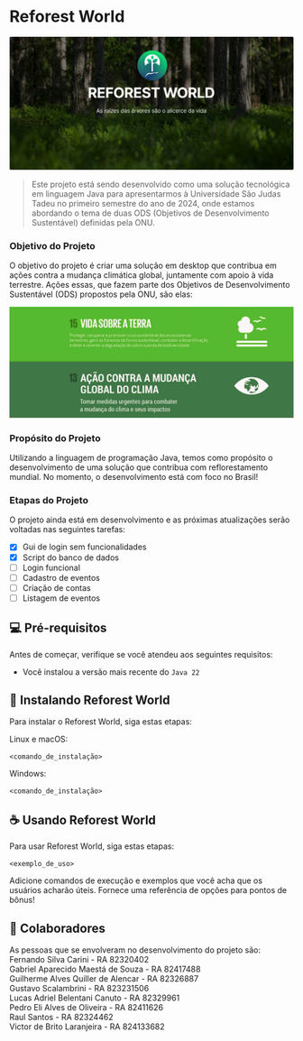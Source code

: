# Reforest World

![](src/Group43.jpg)

> Este projeto está sendo desenvolvido como uma solução tecnológica em linguagem Java para apresentarmos à Universidade São Judas Tadeu no primeiro semestre do ano de 2024, onde estamos abordando o tema de duas ODS (Objetivos de Desenvolvimento Sustentável) definidas pela ONU.

### Objetivo do Projeto

O objetivo do projeto é criar uma solução em desktop que contribua em ações contra a mudança climática global, juntamente com apoio à vida terrestre.
Ações essas, que fazem parte dos Objetivos de Desenvolvimento Sustentável (ODS) propostos pela ONU, são elas:

![ODS](src/ods13-15.jpg)

### Propósito do Projeto

Utilizando a linguagem de programação Java, temos como propósito o desenvolvimento de uma solução que contribua com reflorestamento mundial. No momento, o desenvolvimento está com foco no Brasil! 

### Etapas do Projeto

O projeto ainda está em desenvolvimento e as próximas atualizações serão voltadas nas seguintes tarefas:

- [x] Gui de login sem funcionalidades
- [x] Script do banco de dados
- [ ] Login funcional
- [ ] Cadastro de eventos
- [ ] Criação de contas
- [ ] Listagem de eventos

## 💻 Pré-requisitos

Antes de começar, verifique se você atendeu aos seguintes requisitos:

- Você instalou a versão mais recente do `Java 22`

## 🚀 Instalando Reforest World

Para instalar o Reforest World, siga estas etapas:

Linux e macOS:

```
<comando_de_instalação>
```

Windows:

```
<comando_de_instalação>
```

## ☕ Usando Reforest World

Para usar Reforest World, siga estas etapas:

```
<exemplo_de_uso>
```

Adicione comandos de execução e exemplos que você acha que os usuários acharão úteis. Fornece uma referência de opções para pontos de bônus!


## 🤝 Colaboradores

As pessoas que se envolveram no desenvolvimento do projeto são:
<br>
Fernando Silva Carini - RA 82320402<br>
Gabriel Aparecido Maestá de Souza - RA 82417488<br>
Guilherme Alves Quiller de Alencar - RA 82326887<br>
Gustavo Scalambrini  - RA 823231506<br>
Lucas Adriel Belentani Canuto - RA 82329961<br>
Pedro Eli Alves de Oliveira - RA 82411626<br>
Raul Santos - RA 82324462<br>
Victor de Brito Laranjeira - RA 824133682<br>
